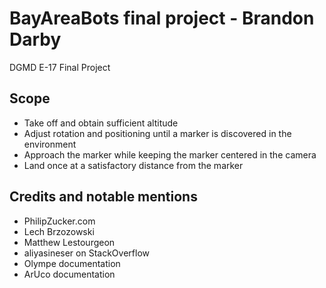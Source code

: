 # BayAreaBots final project - Brandon Darby

DGMD E-17 Final Project

## Scope

* Take off and obtain sufficient altitude
* Adjust rotation and positioning until a marker is discovered in the environment
* Approach the marker while keeping the marker centered in the camera
* Land once at a satisfactory distance from the marker

## Credits and notable mentions

* PhilipZucker.com
* Lech Brzozowski
* Matthew Lestourgeon
* aliyasineser on StackOverflow
* Olympe documentation
* ArUco documentation
